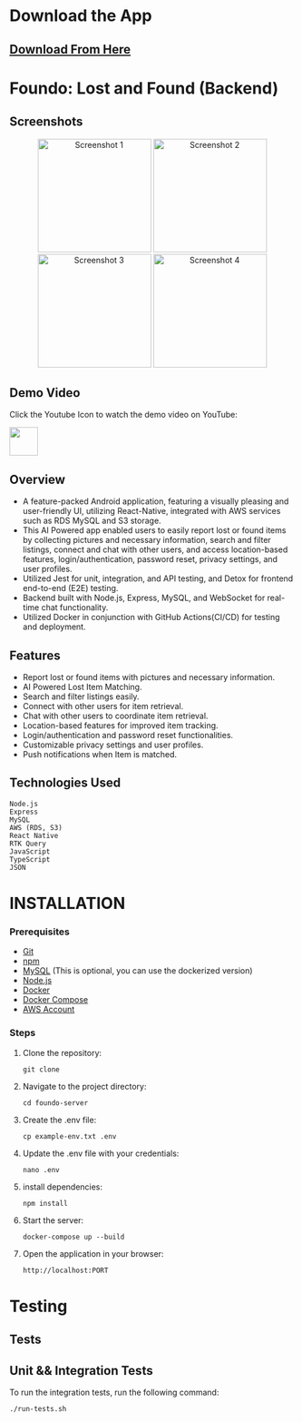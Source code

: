 # Download the App
  ## [Download From Here](https://www.amazon.in/Kushagra-Rathore-Foundo-Lost-Found/dp/B0BTWKPSSG/ref=sr_1_3?crid=CG8M8E4FJZU3&keywords=lost+and+found&qid=1676153695&s=mobile-apps&sprefix=lost+and+foundo%2Cmobile-apps%2C228&sr=1-3_)

  
 # Foundo: Lost and Found (Backend)
## Screenshots

<div align="center">
  <img src="https://m.media-amazon.com/images/I/81Zw3hm2L+L.jpg" width="200" alt="Screenshot 1">
  <img src="https://m.media-amazon.com/images/I/81SSA5pUNML.jpg" width="200" alt="Screenshot 2">
  <img src="https://m.media-amazon.com/images/I/81VvAKqkJNL.jpg" width="200" alt="Screenshot 3">
  <img src="https://m.media-amazon.com/images/I/81cdDVuNBhL.jpg" width="200" alt="Screenshot 4">
  
</div>

## Demo Video  
Click the Youtube Icon to watch the demo video on YouTube:

[<img src="https://www.iconpacks.net/icons/2/free-youtube-logo-icon-2431-thumb.png" width="50">](https://www.youtube.com/watch?v=FFfxGZapPZE)



## Overview
-    A feature-packed Android application, featuring a visually pleasing and user-friendly UI, utilizing React-Native, integrated with AWS services such as RDS MySQL and S3 storage. 
-    This AI Powered app enabled users to easily report lost or found items by collecting pictures and necessary information, search and filter listings, connect and chat with other users, and access location-based features, login/authentication, password reset, privacy settings, and user profiles. 
- Utilized Jest for unit, integration, and API testing, and Detox for frontend end-to-end (E2E)  testing.
-    Backend built with Node.js, Express, MySQL, and WebSocket for real-time chat functionality.
-    Utilized Docker in conjunction with GitHub Actions(CI/CD)  for testing and deployment.

## Features
- Report lost or found items with pictures and necessary information.
- AI Powered Lost Item Matching.
- Search and filter listings easily.
- Connect with other users for item retrieval.
- Chat with other users to coordinate item retrieval.
- Location-based features for improved item tracking.
- Login/authentication and password reset functionalities.
- Customizable privacy settings and user profiles.
- Push notifications when Item is matched.
## Technologies Used
    Node.js
    Express
    MySQL
    AWS (RDS, S3)
    React Native
    RTK Query 
    JavaScript
    TypeScript
    JSON
  
# INSTALLATION

### Prerequisites
- [Git](https://git-scm.com/downloads)
- [npm](https://www.npmjs.com/get-npm)
- [MySQL](https://dev.mysql.com/downloads/installer/) (This is optional, you can use the dockerized version)
- [Node.js](https://nodejs.org/en/download/)
- [Docker](https://docs.docker.com/get-docker/)
- [Docker Compose](https://docs.docker.com/compose/install/)
- [AWS Account](https://aws.amazon.com/)


### Steps
1. Clone the repository:
   ```shell
   git clone
    ```
2. Navigate to the project directory:
    ```shell
    cd foundo-server
    ```
3. Create the .env file:
    ```shell
    cp example-env.txt .env
    ```
4. Update the .env file with your credentials:
    ```shell
    nano .env
    ```
5. install dependencies:
    ```shell
    npm install
    ```
6. Start the server:
    ```shell
    docker-compose up --build
    ```
7. Open the application in your browser:
    ```shell
    http://localhost:PORT
    ```

# Testing

##  Tests

## Unit && Integration Tests
To run the integration tests, run the following command:
```shell
./run-tests.sh 
```

